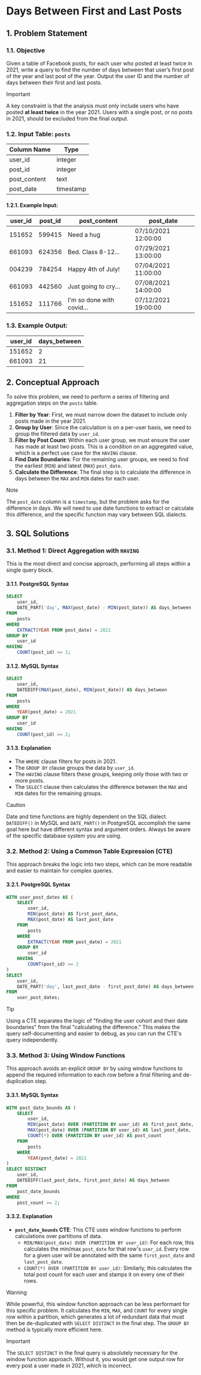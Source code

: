 # Days Between First and Last Posts

## 1. Problem Statement

### 1.1. Objective
Given a table of Facebook posts, for each user who posted at least twice in 2021, write a query to find the number of days between that user’s first post of the year and last post of the year. Output the user ID and the number of days between their first and last posts.

> [!IMPORTANT]
> A key constraint is that the analysis must only include users who have posted **at least twice** in the year 2021. Users with a single post, or no posts in 2021, should be excluded from the final output.

### 1.2. Input Table: `posts`

|Column Name|Type|
|---|---|
|user_id|integer|
|post_id|integer|
|post_content|text|
|post_date|timestamp|

#### 1.2.1. Example Input:

|user_id|post_id|post_content|post_date|
|---|---|---|---|
|151652|599415|Need a hug|07/10/2021 12:00:00|
|661093|624356|Bed. Class 8-12...|07/29/2021 13:00:00|
|004239|784254|Happy 4th of July!|07/04/2021 11:00:00|
|661093|442560|Just going to cry...|07/08/2021 14:00:00|
|151652|111766|I'm so done with covid...|07/12/2021 19:00:00|

### 1.3. Example Output:

| user_id | days_between |
| ------- | ------------ |
| 151652  | 2            |
| 661093  | 21           |

## 2. Conceptual Approach
To solve this problem, we need to perform a series of filtering and aggregation steps on the `posts` table.

1.  **Filter by Year**: First, we must narrow down the dataset to include only posts made in the year 2021.
2.  **Group by User**: Since the calculation is on a per-user basis, we need to group the filtered data by `user_id`.
3.  **Filter by Post Count**: Within each user group, we must ensure the user has made at least two posts. This is a condition on an aggregated value, which is a perfect use case for the `HAVING` clause.
4.  **Find Date Boundaries**: For the remaining user groups, we need to find the earliest (`MIN`) and latest (`MAX`) `post_date`.
5.  **Calculate the Difference**: The final step is to calculate the difference in days between the `MAX` and `MIN` dates for each user.

> [!NOTE]
> The `post_date` column is a `timestamp`, but the problem asks for the difference in days. We will need to use date functions to extract or calculate this difference, and the specific function may vary between SQL dialects.

## 3. SQL Solutions

### 3.1. Method 1: Direct Aggregation with `HAVING`
This is the most direct and concise approach, performing all steps within a single query block.

#### 3.1.1. PostgreSQL Syntax

```sql
SELECT
    user_id,
    DATE_PART('day', MAX(post_date) - MIN(post_date)) AS days_between
FROM
    posts
WHERE
    EXTRACT(YEAR FROM post_date) = 2021
GROUP BY
    user_id
HAVING
    COUNT(post_id) >= 2;
```

#### 3.1.2. MySQL Syntax

```sql
SELECT
    user_id,
    DATEDIFF(MAX(post_date), MIN(post_date)) AS days_between
FROM
    posts
WHERE
    YEAR(post_date) = 2021
GROUP BY
    user_id
HAVING
    COUNT(post_id) >= 2;
```

#### 3.1.3. Explanation
-   The `WHERE` clause filters for posts in 2021.
-   The `GROUP BY` clause groups the data by `user_id`.
-   The `HAVING` clause filters these groups, keeping only those with two or more posts.
-   The `SELECT` clause then calculates the difference between the `MAX` and `MIN` dates for the remaining groups.

> [!CAUTION]
> Date and time functions are highly dependent on the SQL dialect. `DATEDIFF()` in MySQL and `DATE_PART()` in PostgreSQL accomplish the same goal here but have different syntax and argument orders. Always be aware of the specific database system you are using.

### 3.2. Method 2: Using a Common Table Expression (CTE)
This approach breaks the logic into two steps, which can be more readable and easier to maintain for complex queries.

#### 3.2.1. PostgreSQL Syntax
```sql
WITH user_post_dates AS (
    SELECT
        user_id,
        MIN(post_date) AS first_post_date,
        MAX(post_date) AS last_post_date
    FROM
        posts
    WHERE
        EXTRACT(YEAR FROM post_date) = 2021
    GROUP BY
        user_id
    HAVING
        COUNT(post_id) >= 2
)
SELECT
    user_id,
    DATE_PART('day', last_post_date - first_post_date) AS days_between
FROM
    user_post_dates;
```

> [!TIP]
> Using a CTE separates the logic of "finding the user cohort and their date boundaries" from the final "calculating the difference." This makes the query self-documenting and easier to debug, as you can run the CTE's query independently.

### 3.3. Method 3: Using Window Functions
This approach avoids an explicit `GROUP BY` by using window functions to append the required information to each row before a final filtering and de-duplication step.

#### 3.3.1. MySQL Syntax
```sql
WITH post_date_bounds AS (
    SELECT
        user_id,
        MIN(post_date) OVER (PARTITION BY user_id) AS first_post_date,
        MAX(post_date) OVER (PARTITION BY user_id) AS last_post_date,
        COUNT(*) OVER (PARTITION BY user_id) AS post_count
    FROM
        posts
    WHERE
        YEAR(post_date) = 2021
)
SELECT DISTINCT
    user_id,
    DATEDIFF(last_post_date, first_post_date) AS days_between
FROM
    post_date_bounds
WHERE
    post_count >= 2;
```

#### 3.3.2. Explanation
-   **`post_date_bounds` CTE**: This CTE uses window functions to perform calculations over partitions of data.
    -   `MIN/MAX(post_date) OVER (PARTITION BY user_id)`: For each row, this calculates the min/max `post_date` for that row's `user_id`. Every row for a given user will be annotated with the same `first_post_date` and `last_post_date`.
    -   `COUNT(*) OVER (PARTITION BY user_id)`: Similarly, this calculates the total post count for each user and stamps it on every one of their rows.

> [!WARNING]
> While powerful, this window function approach can be less performant for this specific problem. It calculates the `MIN`, `MAX`, and `COUNT` for every single row within a partition, which generates a lot of redundant data that must then be de-duplicated with `SELECT DISTINCT` in the final step. The `GROUP BY` method is typically more efficient here.

> [!IMPORTANT]
> The `SELECT DISTINCT` in the final query is absolutely necessary for the window function approach. Without it, you would get one output row for every post a user made in 2021, which is incorrect.
